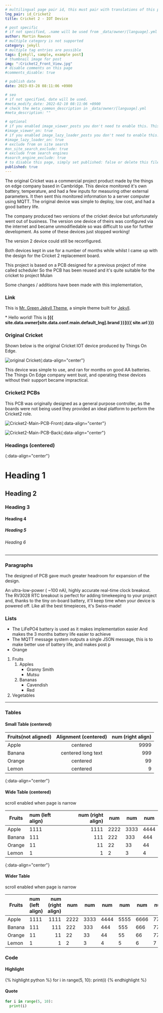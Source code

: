 ```yaml
---
# multilingual page pair id, this must pair with translations of this page. (This name must be unique)
lng_pair: id_Cricket2
title: Cricket 2 - IOT Device

# post specific
# if not specified, .name will be used from _data/owner/[language].yml
author: Martin Rawson
# multiple category is not supported
category: jekyll
# multiple tag entries are possible
tags: [jekyll, sample, example post]
# thumbnail image for post
img: ":Cricket2_Front_View.jpg"
# disable comments on this page
#comments_disable: true

# publish date
date: 2023-03-28 08:11:06 +0900

# seo
# if not specified, date will be used.
#meta_modify_date: 2022-02-10 08:11:06 +0900
# check the meta_common_description in _data/owner/[language].yml
#meta_description: ""

# optional
# if you enabled image_viewer_posts you don't need to enable this. This is only if image_viewer_posts = false
#image_viewer_on: true
# if you enabled image_lazy_loader_posts you don't need to enable this. This is only if image_lazy_loader_posts = false
#image_lazy_loader_on: true
# exclude from on site search
#on_site_search_exclude: true
# exclude from search engines
#search_engine_exclude: true
# to disable this page, simply set published: false or delete this file
published: true
---
```


<!-- outline-start -->

The original Cricket was a commercial project product made by the things on edge company based in Cambridge.
This device monitored it's own battery, temperature, and had a few inputs for measuring other external 
parameters. It then sent this monitored information to a server computer using MQTT. The original device
was simple to deploy, low cost, and had a good battery life.

The company produced two versions of the cricket device but unfortunately went out of business.
The version one device of theirs was configured via the internet and became unmodifiedable so was difficult to use
for further development. As some of these devices just stopped working!

The version 2 device could still be reconfigured.

Both devices kept in use for a number of months while whilst I came up with the design for the Cricket 2 replacement board. 

This project is based on a PCB designed for a previous project of mine called scheduler 
So the PCB has been reused and it's quite suitable for the cricket to project Mulan 
 

Some changes / additions have been made with this implementation,


<!-- outline-end -->




### Link

This is [Mr. Green Jekyll Theme](https://github.com/MrGreensWorkshop/MrGreen-JekyllTheme), a simple theme built for [Jekyll](https://jekyllrb.com/).

\* Hello world! This is **[{{ site.data.owner[site.data.conf.main.default_lng].brand }}]({{ site.url }})**

### Original Cricket

Shown below is the original Cricket IOT device produced by Things On Edge.

![original Cricket](:Cricket1.jpg){:data-align="center"}

This device was simple to use, and ran for months on good AA batteries.
The Things On Edge company went bust, and operating these devices without their 
support became impractical.

### Cricket2 PCBs

This PCB was originally designed as a general purpose controller, as the boards were
not being used they provided an ideal platform to perform the Cricket2 role.

![Cricket2-Main-PCB-Front](:ESP32-Cricket2-Main-Board-Front.jpg){:data-align="center"}

![Cricket2-Main-PCB-Back](:ESP32-Cricket2-Main-Board-Back.jpg){:data-align="center"}

### Headings (centered)
{:data-align="center"}

# Heading 1

## Heading 2

### Heading 3

#### Heading 4

##### Heading 5

###### Heading 6

***

### Paragraphs

The designed of PCB  gave much greater headroom for expansion of the design.

An ultra-low-power ( ~100 nA), highly accurate real-time clock breakout. The RV3028 RTC breakout is perfect for adding timekeeping to your project and, thanks to the tiny on-board battery, it'll keep time when your device is powered off. Like all the best timepieces, it's Swiss-made!


### Lists

- The LiFePO4 battery is used as it makes implementation easier
And makes the 3 months battery life easier to achieve 
- The MQTT message system outputs a single JSON message, 
this is to make better use of battery life, and makes post p
- Orange

1. Fruits
   1. Apples
      - Granny Smith
      - Mutsu
   1. Bananas
      - Cavendish
      - Red
1. Vegetables

***

### Tables

#### Small Table (centered)

| Fruits(not aligned) | Alignment (centered) | num (right align) |
| ------------------- | :------------------: | ----------------: |
| Apple               |       centered       |              9999 |
| Banana              |  centered long text  |               999 |
| Orange              |       centered       |                99 |
| Lemon               |       centered       |                 9 |
{:data-align="center"}

#### Wide Table (centered)

scroll enabled when page is narrow

| Fruits | num (left align) | num (right align) | num  | num  | num  |
| ------ | :--------------- | ----------------: | ---- | ---- | ---- |
| Apple  | 1111             |              1111 | 2222 | 3333 | 4444 |
| Banana | 111              |               111 | 222  | 333  | 444  |
| Orange | 11               |                11 | 22   | 33   | 44   |
| Lemon  | 1                |                 1 | 2    | 3    | 4    |
{:data-align="center"}

#### Wider Table

scroll enabled when page is narrow

| Fruits | num (left align) | num (right align) | num  | num  | num  | num  | num  | num  |
| ------ | :--------------- | ----------------: | ---- | ---- | ---- | ---- | ---- | ---- |
| Apple  | 1111             |              1111 | 2222 | 3333 | 4444 | 5555 | 6666 | 7777 |
| Banana | 111              |               111 | 222  | 333  | 444  | 555  | 666  | 777  |
| Orange | 11               |                11 | 22   | 33   | 44   | 55   | 66   | 77   |
| Lemon  | 1                |                 1 | 2    | 3    | 4    | 5    | 6    | 7    |

### Code

#### Highlight

{% highlight python %}
for i in range(5, 10):
  print(i)
{% endhighlight %}

#### Quote

```python
for i in range(5, 10):
  print(i)
```

